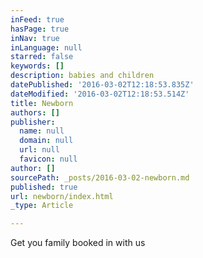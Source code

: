 ```yaml
---
inFeed: true
hasPage: true
inNav: true
inLanguage: null
starred: false
keywords: []
description: babies and children
datePublished: '2016-03-02T12:18:53.835Z'
dateModified: '2016-03-02T12:18:53.514Z'
title: Newborn
authors: []
publisher:
  name: null
  domain: null
  url: null
  favicon: null
author: []
sourcePath: _posts/2016-03-02-newborn.md
published: true
url: newborn/index.html
_type: Article

---
```

Get you family booked in with us
